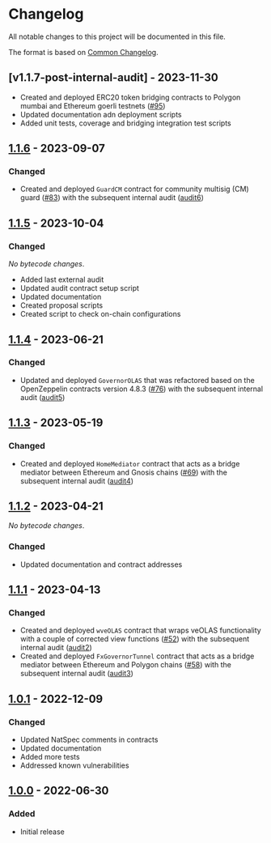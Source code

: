 # Changelog

All notable changes to this project will be documented in this file.

The format is based on [Common Changelog](https://common-changelog.org).

[1.1.7]: https://github.com/valory-xyz/autonolas-governance/compare/v1.1.6...v1.1.7-post-internal-audit
[1.1.6]: https://github.com/valory-xyz/autonolas-governance/compare/v1.1.5-pre-audit...v1.1.6
[1.1.5]: https://github.com/valory-xyz/autonolas-governance/compare/v1.1.4...v1.1.5 
[1.1.4]: https://github.com/valory-xyz/autonolas-governance/compare/v1.1.3...v1.1.4
[1.1.3]: https://github.com/valory-xyz/autonolas-governance/compare/v1.1.2...v1.1.3
[1.1.2]: https://github.com/valory-xyz/autonolas-governance/compare/v1.1.1...v1.1.2
[1.1.1]: https://github.com/valory-xyz/autonolas-governance/compare/v1.0.1...v1.1.1
[1.0.1]: https://github.com/valory-xyz/autonolas-governance/compare/v1.0.0...v1.0.1
[1.0.0]: https://github.com/valory-xyz/autonolas-governance/releases/tag/v1.0.0

## [v1.1.7-post-internal-audit] - 2023-11-30
- Created and deployed ERC20 token bridging contracts to Polygon mumbai and Ethereum goerli testnets ([#95](https://github.com/valory-xyz/autonolas-governance/pull/95))
- Updated documentation adn deployment scripts
- Added unit tests, coverage and bridging integration test scripts

## [1.1.6] - 2023-09-07

### Changed
- Created and deployed `GuardCM` contract for community multisig (CM) guard ([#83](https://github.com/valory-xyz/autonolas-governance/pull/83))
  with the subsequent internal audit ([audit6](https://github.com/valory-xyz/autonolas-governance/tree/main/audits/internal6))
  
## [1.1.5] - 2023-10-04

### Changed

_No bytecode changes_.

- Added last external audit  
- Updated audit contract setup script
- Updated documentation
- Created proposal scripts
- Created script to check on-chain configurations 

## [1.1.4] - 2023-06-21

### Changed

- Updated and deployed `GovernorOLAS` that was refactored based on the OpenZeppelin contracts version 4.8.3 ([#76](https://github.com/valory-xyz/autonolas-governance/pull/76))
  with the subsequent internal audit ([audit5](https://github.com/valory-xyz/autonolas-governance/tree/main/audits/internal5))

## [1.1.3] - 2023-05-19

### Changed

- Created and deployed `HomeMediator` contract that acts as a bridge mediator between Ethereum and Gnosis chains ([#69](https://github.com/valory-xyz/autonolas-governance/pull/69))
  with the subsequent internal audit ([audit4](https://github.com/valory-xyz/autonolas-governance/tree/main/audits/internal4))

## [1.1.2] - 2023-04-21

_No bytecode changes_.

### Changed

- Updated documentation and contract addresses

## [1.1.1] - 2023-04-13

### Changed

- Created and deployed `wveOLAS` contract that wraps veOLAS functionality with a couple of corrected view functions ([#52](https://github.com/valory-xyz/autonolas-governance/pull/52))
  with the subsequent internal audit ([audit2](https://github.com/valory-xyz/autonolas-governance/tree/main/audits/internal2))
- Created and deployed `FxGovernorTunnel` contract that acts as a bridge mediator between Ethereum and Polygon chains ([#58](https://github.com/valory-xyz/autonolas-governance/pull/58))
  with the subsequent internal audit ([audit3](https://github.com/valory-xyz/autonolas-governance/tree/main/audits/internal3))

## [1.0.1] - 2022-12-09

### Changed

- Updated NatSpec comments in contracts
- Updated documentation
- Added more tests
- Addressed known vulnerabilities

## [1.0.0] - 2022-06-30

### Added

- Initial release